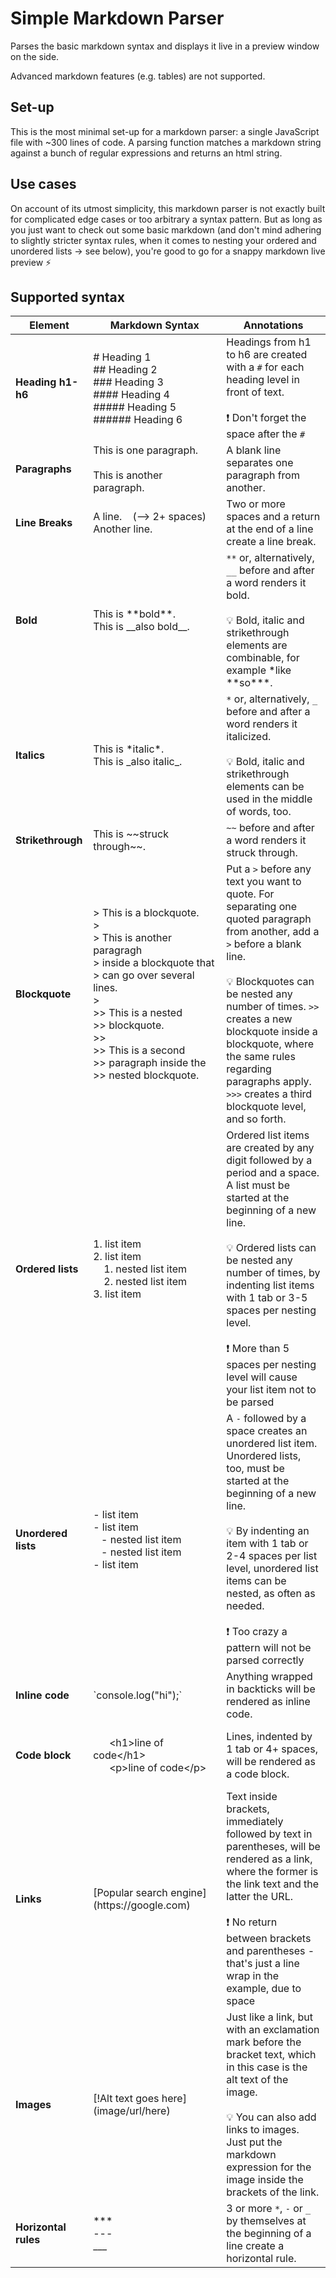 # Simple Markdown Parser

Parses the basic markdown syntax and displays it live in a preview window on the side.

Advanced markdown features (e.g. tables) are not supported.

## Set-up

This is the most minimal set-up for a markdown parser: a single JavaScript file with ~300 lines of code. A parsing function matches a markdown string against a bunch of regular expressions and returns an html string.

## Use cases

On account of its utmost simplicity, this markdown parser is not exactly built for complicated edge cases or too arbitrary a syntax pattern. But as long as you just want to check out some basic markdown (and don't mind adhering to slightly stricter syntax rules, when it comes to nesting your ordered and unordered lists -> see below), you're good to go for a snappy markdown live preview :zap:

## Supported syntax

| Element | Markdown Syntax| Annotations |
| ------- | --------------- | ------------|
| **Heading h1-h6** | # Heading 1 <br> ## Heading 2 <br> ### Heading 3 <br> #### Heading 4 <br> ##### Heading 5 <br> ###### Heading 6 | Headings from h1 to h6 are created with a `#` for each heading level in front of text. <br><br>:exclamation: Don't forget the space after the `#` |
| **Paragraphs** | This is one paragraph. <br> <br> This is another paragraph. | A blank line separates one paragraph from another. |
| **Line Breaks** | A line.&nbsp;&nbsp;&nbsp;&nbsp;(--> 2+ spaces) <br> Another line. | Two or more spaces and a return at the end of a line create a line break. |
| **Bold** | This is \*\*bold\*\*. <br> This is \_\_also bold\_\_. | `**` or, alternatively, `__` before and after a word renders it bold. <br><br> :bulb: Bold, italic and strikethrough elements are combinable, for example \*like \*\*so\*\*\*. |
| **Italics** | This is \*italic\*. <br> This is \_also italic\_. | `*` or, alternatively, `_` before and after a word renders it italicized. <br><br>:bulb: Bold, italic and strikethrough elements can be used in the middle of words, too. |
| **Strikethrough** | This is \~\~struck through\~\~. | `~~` before and after a word renders it struck through.
| **Blockquote** | > This is a blockquote. <br> > <br> > This is another paragragh<br>> inside a blockquote that<br>> can go over several lines.<br> > <br> >> This is a nested<br>>> blockquote. <br> >> <br>>> This is a second<br>>> paragraph inside the<br>>> nested blockquote. | Put a `>` before any text you want to quote. For separating one quoted paragraph from another, add a `>` before a blank line. <br><br>:bulb: Blockquotes can be nested any number of times. `>>` creates a new blockquote inside a blockquote, where the same rules regarding paragraphs apply. `>>>` creates a third blockquote level, and so forth. |
| **Ordered lists** | 1. list item <br> 2. list item <br> &nbsp;&nbsp;&nbsp;&nbsp;1. nested list item<br> &nbsp;&nbsp;&nbsp;&nbsp;2. nested list item<br> 3. list item | Ordered list items are created by any digit followed by a period and a space. A list must be started at the beginning of a new line. <br><br>:bulb: Ordered lists can be nested any number of times, by indenting list items with 1 tab or 3-5 spaces per nesting level. <br><br>:exclamation: More than 5 spaces per nesting level will cause your list item not to be parsed |
| **Unordered lists** | - list item <br> - list item <br> &nbsp;&nbsp;&nbsp;- nested list item<br> &nbsp;&nbsp;&nbsp;- nested list item <br> - list item | A `-` followed by a space creates an unordered list item. Unordered lists, too, must be started at the beginning of a new line. <br><br>:bulb: By indenting an item with 1 tab or 2-4 spaces per list level, unordered list items can be nested, as often as needed. <br><br>:exclamation: Too crazy a pattern will not be parsed correctly |
| **Inline code** | \`console.log("hi");\` | Anything wrapped in backticks will be rendered as inline code. |
| **Code block** | &emsp;&emsp;&emsp;&emsp;&emsp;&emsp;&emsp;&emsp;&emsp;&emsp;&emsp;&emsp;<br>&nbsp;&nbsp;&nbsp;&nbsp;&nbsp;&nbsp;&lt;h1&gt;line of code&lt;/h1&gt;<br>&nbsp;&nbsp;&nbsp;&nbsp;&nbsp;&nbsp;&lt;p&gt;line of code&lt;/p&gt;<br>&emsp;&emsp;&emsp;&emsp;&emsp;&emsp;&emsp;&emsp;&emsp;&emsp;&emsp;&emsp;| Lines, indented by 1 tab or 4+ spaces, will be rendered as a code block. |
| **Links** | \[Popular search engine\](ht<span>tp</span>s://google.com) | Text inside brackets, immediately followed by text in parentheses, will be rendered as a link, where the former is the link text and the latter the URL.<br><br>:exclamation: No return between brackets and parentheses - that's just a line wrap in the example, due to space |
| **Images** | \[\!Alt text goes here\](image/url/here) | Just like a link, but with an exclamation mark before the bracket text, which in this case is the alt text of the image. <br><br> :bulb: You can also add links to images. Just put the markdown expression for the image inside the brackets of the link. |
| **Horizontal rules** | \*\*\* <br> \-\-\- <br> \_\_\_ | 3 or more `*`, `-` or `_` by themselves at the beginning of a line create a horizontal rule. |